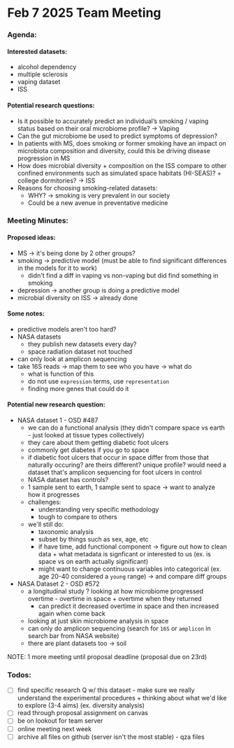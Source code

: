 # Feb 7 2025 Team Meeting

### Agenda:

#### Interested datasets:
- alcohol dependency
- multiple sclerosis
- vaping dataset
- ISS

#### Potential research questions:
- Is it possible to accurately predict an individual’s smoking / vaping status based on their oral microbiome profile? -> Vaping
- Can the gut microbiome be used to predict symptoms of depression?
- In patients with MS, does smoking or former smoking have an impact on microbiota composition and diversity, could this be driving disease progression in MS
- How does microbial diversity + composition on the ISS compare to other confined environments such as simulated space habitats (HI-SEAS)? + college dormitories? -> ISS
- Reasons for choosing smoking-related datasets:
  - WHY? -> smoking is very prevalent in our society
  - Could be a new avenue in preventative medicine 

### Meeting Minutes:

#### Proposed ideas:
- MS -> it's being done by 2 other groups?
- smoking -> predictive model (must be able to find significant differences in the models for it to work)
  - didn't find a diff in vaping vs non-vaping but did find something in smoking
- depression -> another group is doing a predictive model
- microbial diversity on ISS -> already done

#### Some notes:
- predictive models aren't too hard?
- NASA datasets
  - they publish new datasets every day?
  - space radiation dataset not touched
- can only look at amplicon sequencing
- take 16S reads -> map them to see who you have -> what do
  - what is function of this
  - do not use `expression` terms, use `representation`
  - finding more genes that could do it

#### Potential new research question:
- NASA dataset 1 - OSD #487
  - we can do a functional analysis (they didn't compare space vs earth - just looked at tissue types collectively)
  - they care about them getting diabetic foot ulcers
  - commonly get diabetes if you go to space
  - if diabetic foot ulcers that occur in space differ from those that naturally occuring? are theirs different? unique profile? would need a dataset that's amplicon sequencing for foot ulcers in control
  - NASA dataset has controls?
  - 1 sample sent to earth, 1 sample sent to space -> want to analyze how it progresses
  - challenges:
      - understanding very specific methodology
      - tough to compare to others
  - we'll still do:
      - taxonomic analysis
      - subset by things such as sex, age, etc
      - if have time, add functional component -> figure out how to clean data + what metadata is signficant or interested to us (ex. is space vs on earth actually significant)
      - might want to change continuous variables into categorical (ex. age 20-40 considered a `young` range) -> and compare diff groups
- NASA Dataset 2 - OSD #572
  - a longitudinal study ? looking at how microbiome progressed overtime - overtime in space + overtime when they returned
      - can predict it decreased overtime in space and then increased again when come back
  - looking at just skin microbiome analysis in space 
  - can only do amplicon sequencing (search for `16S` or `amplicon` in search bar from NASA website)
  - there are plant datasets too -> soil

NOTE: 1 more meeting until proposal deadline (proposal due on 23rd)

### Todos:
- [ ] find specific research Q w/ this dataset - make sure we really understand the experimental procedures + thinking about what we'd like to explore (3-4 aims) (ex. diversity analysis)
- [ ] read through proposal assignment on canvas
- [ ] be on lookout for team server
- [ ] online meeting next week
- [ ] archive all files on github (server isn't the most stable) - qza files
